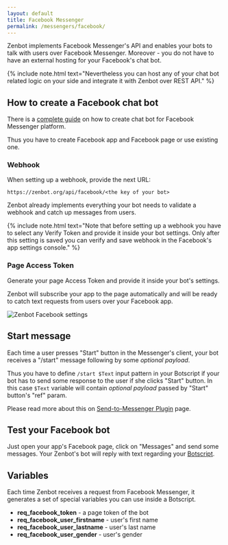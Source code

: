 ```yaml
---
layout: default
title: Facebook Messenger
permalink: /messengers/facebook/
---
```


Zenbot implements Facebook Messenger\'s API and enables your bots to talk with users over Facebook Messenger.
Moreover - you do not have to have an external hosting for your Facebook\'s chat bot.

{% include note.html text="Nevertheless you can host any of your chat bot related logic on your side and integrate it with Zenbot over REST API." %}

## How to create a Facebook chat bot
There is a [complete guide](https://developers.facebook.com/docs/messenger-platform/quickstart) on how to create chat bot for Facebook Messenger platform.

Thus you have to create Facebook app and Facebook page or use existing one.

### Webhook
When setting up a webhook, provide the next URL:

`https://zenbot.org/api/facebook/<the key of your bot>`

Zenbot already implements everything your bot needs to validate a webhook and catch up messages from users.

{% include note.html text="Note that before setting up a webhook you have to select any Verify Token and provide it inside your bot settings.
Only after this setting is saved you can verify and save webhook in the Facebook's app settings console." %}

### Page Access Token
Generate your page Access Token and provide it inside your bot\'s settings.

Zenbot will subscribe your app to the page automatically and will be ready to catch text requests from users over your Facebook app.

![Zenbot Facebook settings](/img/facebook.png)

## Start message
Each time a user presses "Start" button in the Messenger\'s client, your bot receives a "/start" message following by some _optional payload_.

Thus you have to define `/start $Text` input pattern in your Botscript if your bot has to send some response to the user if she clicks "Start" button.
In this case `$Text` variable will contain _optional payload_ passed by "Start" button\'s "ref" param.

Please read more about this on [Send-to-Messenger Plugin](https://developers.facebook.com/docs/messenger-platform/plugin-reference/send-to-messenger) page.

## Test your Facebook bot
Just open your app\'s Facebook page, click on "Messages" and send some messages.
Your Zenbot\'s bot will reply with text regarding your [Botscript](/botscript/).

## Variables
Each time Zenbot receives a request from Facebook Messenger, it generates a set of special variables you can use inside a Botscript.

- **req_facebook_token** - a page token of the bot
- **req_facebook_user_firstname** - user\'s first name
- **req_facebook_user_lastname** - user\'s last name
- **req_facebook_user_gender** - user\'s gender